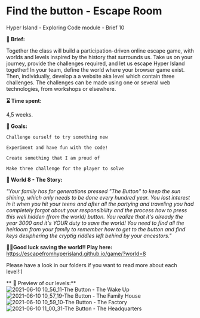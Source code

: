 # Find the button - Escape Room

Hyper Island - Exploring Code module - Brief 10

**📜 Brief:**

Together the class will build a participation-driven online escape game, with worlds and levels inspired by the history that surrounds us. Take us on your journey, provide the challenges required, and let us escape Hyper Island together!
In your team, define the world where your browser game exist. Then, individually, develop a a website aka level which contain three challenges. The challenges can be made using one or several web technologies, from workshops or elsewhere.

**⌛ Time spent:**

4,5 weeks.

**🏁 Goals:**

    Challenge ourself to try something new
    
    Experiment and have fun with the code!
    
    Create something that I am proud of
    
    Make three challenge for the player to solve

**📔 World 8 - The Story:**

_"Your family has for generations pressed "The Button" to keep the sun shining, which only needs to be done every hundred year. You lost interest in it when you hit your teens and after all the partying and traveling you had completely forgot about your responsibility and the process how to press this well hidden (from the world) button.
You realize that it's already the year 3000 and it's YOUR duty to save the world! You need to find all the heirloom from your family to remember how to get to the button and find keys desiphering the cryptig riddles left behind by your ancestors."_

**🦸‍♀️Good luck saving the world!! Play here:**
https://escapefromhyperisland.github.io/game/?world=8

Please have a look in our folders if you want to read more about each level!:)

** 👀 Preview of our levels:**
![2021-06-10 10_56_11-The Button - The Wake Up](https://user-images.githubusercontent.com/39659763/121497087-5c63d780-c9db-11eb-904d-a110683f3b7d.png)
![2021-06-10 10_57_19-The Button - The Family House](https://user-images.githubusercontent.com/39659763/121497097-608ff500-c9db-11eb-906e-2040d672245f.png)
![2021-06-10 10_59_10-The Button - The Factory](https://user-images.githubusercontent.com/39659763/121497106-62f24f00-c9db-11eb-98c3-abcf219ecd52.png)
![2021-06-10 11_00_31-The Button - The Headquarters](https://user-images.githubusercontent.com/39659763/121497112-64bc1280-c9db-11eb-8820-b6fd9424cf41.png)




